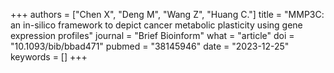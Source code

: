 +++
authors = ["Chen X", "Deng M", "Wang Z", "Huang C."]
title = "MMP3C: an in-silico framework to depict cancer metabolic plasticity using gene expression profiles"
journal = "Brief Bioinform"
what = "article"
doi = "10.1093/bib/bbad471"
pubmed = "38145946"
date = "2023-12-25"
keywords = []
+++

